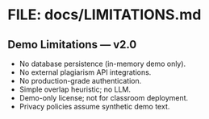 # FILE: docs/LIMITATIONS.md
## Demo Limitations — v2.0

- No database persistence (in-memory demo only).  
- No external plagiarism API integrations.  
- No production-grade authentication.  
- Simple overlap heuristic; no LLM.  
- Demo-only license; not for classroom deployment.  
- Privacy policies assume synthetic demo text.
